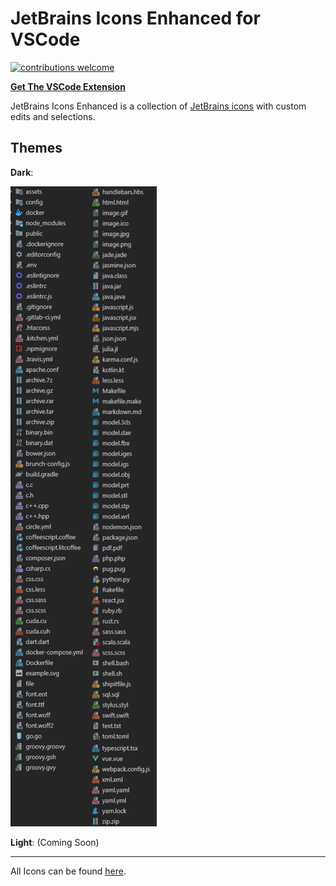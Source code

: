 # JetBrains Icons Enhanced for VSCode

[![contributions welcome](https://img.shields.io/badge/contributions-welcome-brightgreen)](https://github.com/brennondenny/vsc-jetbrains-icons-enhanced/issues)

**[Get The VSCode Extension](https://marketplace.visualstudio.com/items?itemName=BrennonDenny.vsc-jetbrains-icons-enhanced)**

JetBrains Icons Enhanced is a collection of
[JetBrains icons](https://jetbrains.design/intellij/resources/icons_list/) with
custom edits and selections.

## Themes

**Dark**:

![Dark Theme Exmaple](examples.png)

**Light**: (Coming Soon)

---

All Icons can be found
[here](https://jetbrains.design/intellij/resources/icons_list/).
